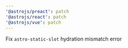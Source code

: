 ```yaml
---
'@astrojs/preact': patch
'@astrojs/react': patch
'@astrojs/vue': patch
---
```


Fix `astro-static-slot` hydration mismatch error
